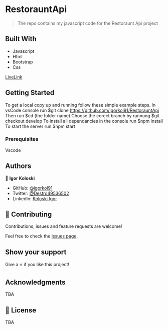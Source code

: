 # RestorauntApi

> The repo contains my javascript code for the Restoraunt Api project

## Built With

- Javascript
- Html
- Bootstrap
- Css

[LiveLink](https://igorkol91.github.io/RestorauntApi/dist/)


## Getting Started

To get a local copy up and running follow these simple example steps.
In vsCode console run $git clone https://github.com/igorkol91/RestorauntApi
Then run $cd (the folder name)
Choose the corect branch by runnung $git checkout develop
To install all dependancies in the console run $npm install
To start the server run $npm start

### Prerequisites

Vscode


## Authors

👤 **Igor Koloski**  

- GitHub: [@igorkol91](https://github.com/igorkol91)
- Twitter: [@Destro49536502](https://twitter.com/Destro49536502)
- LinkedIn: [Koloski Igor](https://www.linkedin.com/in/igor-koloski-a754aa208/)

## 🤝 Contributing

Contributions, issues and feature requests are welcome!

Feel free to check the [issues page](https://github.com/igorkol91/LeaderboardApi/issues).

## Show your support

Give a ⭐️ if you like this project!

## Acknowledgments

TBA

## 📝 License

TBA